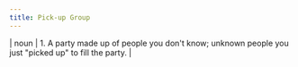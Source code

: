 ```yaml
---
title: Pick-up Group
---
```

| noun | 1.  	A party made up of people you don't know; unknown people you just "picked up" to fill the party.	|